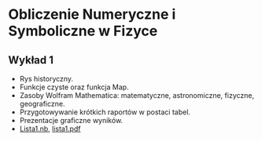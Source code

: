 # Obliczenie Numeryczne i Symboliczne w Fizyce
## Wykład 1
- Rys historyczny. 
- Funkcje czyste oraz funkcja Map. 
- Zasoby Wolfram Mathematica: matematyczne, astronomiczne, fizyczne, geograficzne. 
- Przygotowywanie krótkich raportów w postaci tabel. 
- Prezentacje graficzne wyników.
- <a href="https://github.com/kgraczyk/onisf/blob/main/Lista1_2021.nb" download>Lista1.nb</a>, <a href="https://github.com/kgraczyk/onisf/blob/main/Lista1_2021.pdf" download>lista1.pdf</a>

